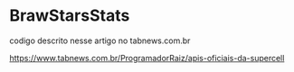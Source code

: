 # BrawStarsStats
 codigo descrito nesse artigo no tabnews.com.br
 
 https://www.tabnews.com.br/ProgramadorRaiz/apis-oficiais-da-supercell
